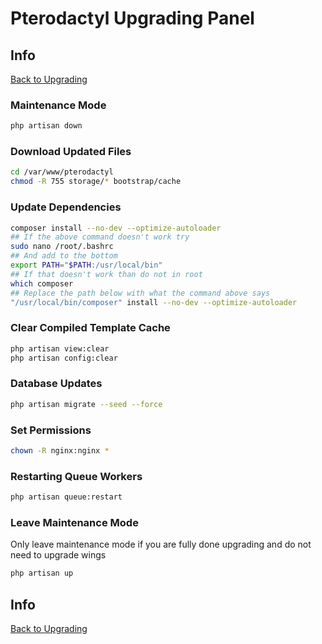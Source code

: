# Pterodactyl Upgrading Panel

## Info

[Back to Upgrading](/Pterodactyl/3%20-%20Upgrading)

### Maintenance Mode

```sh
php artisan down
```

### Download Updated Files

```sh
cd /var/www/pterodactyl
chmod -R 755 storage/* bootstrap/cache
```

### Update Dependencies

```sh
composer install --no-dev --optimize-autoloader
## If the above command doesn't work try
sudo nano /root/.bashrc
## And add to the bottom
export PATH="$PATH:/usr/local/bin"
## If that doesn't work than do not in root
which composer
## Replace the path below with what the command above says
"/usr/local/bin/composer" install --no-dev --optimize-autoloader
```

### Clear Compiled Template Cache

```sh
php artisan view:clear
php artisan config:clear
```

### Database Updates

```sh
php artisan migrate --seed --force
```

### Set Permissions

```sh
chown -R nginx:nginx *
```

### Restarting Queue Workers

```sh
php artisan queue:restart
```

### Leave Maintenance Mode

Only leave maintenance mode if you are fully done upgrading and do not need to upgrade wings

```sh
php artisan up
```

## Info

[Back to Upgrading](/Pterodactyl/3%20-%20Upgrading)